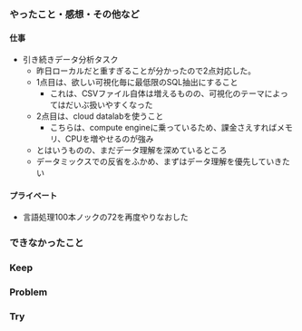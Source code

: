 ### やったこと・感想・その他など

#### 仕事

- 引き続きデータ分析タスク
  - 昨日ローカルだと重すぎることが分かったので2点対応した。
  - 1点目は、欲しい可視化毎に最低限のSQL抽出にすること
    - これは、CSVファイル自体は増えるものの、可視化のテーマによってはだいぶ扱いやすくなった
  - 2点目は、cloud datalabを使うこと
    - こちらは、compute engineに乗っているため、課金さえすればメモリ、CPUを増やせるのが強み
  - とはいうものの、まだデータ理解を深めているところ
  - データミックスでの反省をふかめ、まずはデータ理解を優先していきたい

#### プライベート

- 言語処理100本ノックの72を再度やりなおした


### できなかったこと


### Keep


### Problem 


### Try

